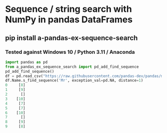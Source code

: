 # Sequence / string search with NumPy in pandas DataFrames

## pip install a-pandas-ex-sequence-search

### Tested against Windows 10 / Python 3.11 / Anaconda 


```python
import pandas as pd
from a_pandas_ex_sequence_search import pd_add_find_sequence
pd_add_find_sequence()
df = pd.read_csv("https://raw.githubusercontent.com/pandas-dev/pandas/main/doc/data/titanic.csv")
df.Name.s_find_sequence('Mr', exception_val=pd.NA, distance=1)
0     [8]
1     [9]
2      []
3    [10]
4     [7]
5     [7]
6    [10]
7      []
8     [9]
9     [8]
```

